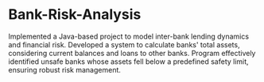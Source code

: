 # Bank-Risk-Analysis
Implemented a Java-based project to model inter-bank lending dynamics and financial risk. Developed a system to calculate banks' total assets, considering current balances and loans to other banks. Program effectively identified unsafe banks whose assets fell below a predefined safety limit, ensuring robust risk  management.
